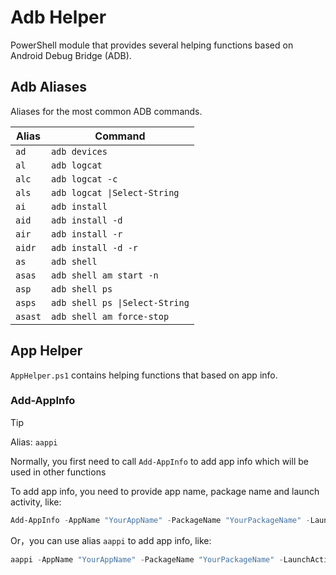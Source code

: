 # Adb Helper

PowerShell module that provides several helping functions based on Android Debug Bridge (ADB).

## Adb Aliases

Aliases for the most common ADB commands.

| Alias   | Command                        |
| ------- | ------------------------------ |
| `ad`    | `adb devices`                  |
| `al`    | `adb logcat`                   |
| `alc`   | `adb logcat -c`                |
| `als`   | `adb logcat \|Select-String`   |
| `ai`    | `adb install`                  |
| `aid`   | `adb install -d`               |
| `air`   | `adb install -r`               |
| `aidr`  | `adb install -d -r`            |
| `as`    | `adb shell`                    |
| `asas`  | `adb shell am start -n`        |
| `asp`   | `adb shell ps`                 |
| `asps`  | `adb shell ps \|Select-String` |
| `asast` | `adb shell am force-stop`      |

## App Helper

`AppHelper.ps1` contains helping functions that based on app info.

### Add-AppInfo

> [!tip]
>
> Alias: `aappi`

Normally, you first need to call `Add-AppInfo` to add app info which will be used in other functions

To add app info, you need to provide app name, package name and launch activity, like:

```powershell
Add-AppInfo -AppName "YourAppName" -PackageName "YourPackageName" -LaunchActivity "YourLaunchActivity"
```

Or，you can use alias `aappi` to add app info, like:

```powershell
aappi -AppName "YourAppName" -PackageName "YourPackageName" -LaunchActivity "YourLaunchActivity"
```

